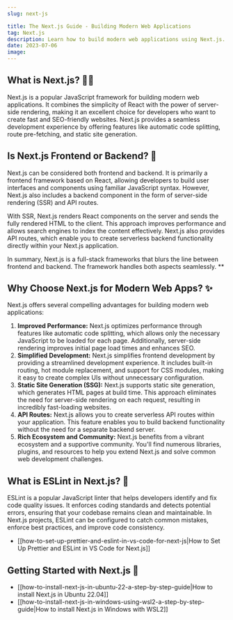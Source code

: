 ```yaml
---
slug: next-js

title: The Next.js Guide - Building Modern Web Applications
tag: Next.js
description: Learn how to build modern web applications using Next.js. Explore the frontend and backend capabilities of Next.js and other features that make it a popular framework.
date: 2023-07-06
image:
---
```


## What is Next.js? 👩‍💻

Next.js is a popular JavaScript framework for building modern web applications. It combines the simplicity of React with the power of server-side rendering, making it an excellent choice for developers who want to create fast and SEO-friendly websites. Next.js provides a seamless development experience by offering features like automatic code splitting, route pre-fetching, and static site generation.

## Is Next.js Frontend or Backend? 🤔

Next.js can be considered both frontend and backend. It is primarily a frontend framework based on React, allowing developers to build user interfaces and components using familiar JavaScript syntax. However, Next.js also includes a backend component in the form of server-side rendering (SSR) and API routes.

With SSR, Next.js renders React components on the server and sends the fully rendered HTML to the client. This approach improves performance and allows search engines to index the content effectively. Next.js also provides API routes, which enable you to create serverless backend functionality directly within your Next.js application.

In summary, Next.js is a full-stack frameworks that blurs the line between frontend and backend. The framework handles both aspects seamlessly.
**
## Why Choose Next.js for Modern Web Apps? ✨

Next.js offers several compelling advantages for building modern web applications:

1. **Improved Performance:** Next.js optimizes performance through features like automatic code splitting, which allows only the necessary JavaScript to be loaded for each page. Additionally, server-side rendering improves initial page load times and enhances SEO.
2. **Simplified Development:** Next.js simplifies frontend development by providing a streamlined development experience. It includes built-in routing, hot module replacement, and support for CSS modules, making it easy to create complex UIs without unnecessary configuration.
3. **Static Site Generation (SSG):** Next.js supports static site generation, which generates HTML pages at build time. This approach eliminates the need for server-side rendering on each request, resulting in incredibly fast-loading websites.
4. **API Routes:** Next.js allows you to create serverless API routes within your application. This feature enables you to build backend functionality without the need for a separate backend server.
5. **Rich Ecosystem and Community:** Next.js benefits from a vibrant ecosystem and a supportive community. You'll find numerous libraries, plugins, and resources to help you extend Next.js and solve common web development challenges.

## What is ESLint in Next.js? 🧐

ESLint is a popular JavaScript linter that helps developers identify and fix code quality issues. It enforces coding standards and detects potential errors, ensuring that your codebase remains clean and maintainable. In Next.js projects, ESLint can be configured to catch common mistakes, enforce best practices, and improve code consistency.

- [[how-to-set-up-prettier-and-eslint-in-vs-code-for-next-js|How to Set Up Prettier and ESLint in VS Code for Next.js]]


## Getting Started with Next.js 🚀
- [[how-to-install-next-js-in-ubuntu-22-a-step-by-step-guide|How to install Next.js in Ubuntu 22.04]]
- [[how-to-install-next-js-in-windows-using-wsl2-a-step-by-step-guide|How to install Next.js in Windows with WSL2]]